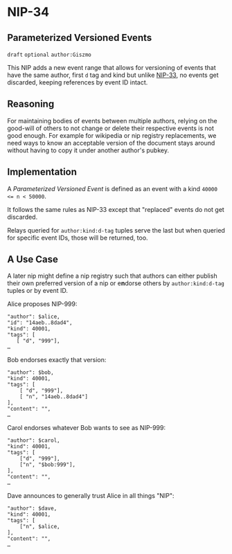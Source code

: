NIP-34
======

Parameterized Versioned Events
--------------------------------

`draft` `optional` `author:Giszmo`

This NIP adds a new event range that allows for versioning of events that have
the same author, first `d` tag and kind but unlike [NIP-33](/33.md), no events
get discarded, keeping references by event ID intact.

Reasoning
---------
For maintaining bodies of events between multiple authors, relying on the
good-will of others to not change or delete their respective events is not good
enough. For example for wikipedia or nip registry replacements, we need ways to
know an acceptable version of the document stays around without having to copy
it under another author's pubkey.

Implementation
--------------
A *Parameterized Versioned Event* is defined as an event with a kind
`40000 <= n < 50000`.

It follows the same rules as NIP-33 except that "replaced" events do not get
discarded.

Relays queried for `author:kind:d-tag` tuples serve the last but when queried
for specific event IDs, those will be returned, too.

A Use Case
----------
A later nip might define a nip registry such that authors can either publish
their own preferred version of a nip or e**n**dorse others by
`author:kind:d-tag` tuples or by event ID.

Alice proposes NIP-999:

```
"author": $alice,
"id": "14aeb..8dad4",
"kind": 40001,
"tags": [
   [ "d", "999"],
…
```

Bob endorses exactly that version:

```
"author": $bob,
"kind": 40001,
"tags": [
    [ "d", "999"],
    [ "n", "14aeb..8dad4"]
],
"content": "",
…
```

Carol endorses whatever Bob wants to see as NIP-999:

```
"author": $carol,
"kind": 40001,
"tags": [
    ["d", "999"],
    ["n", "$bob:999"],
],
"content": "",
…
```

Dave announces to generally trust Alice in all things "NIP":

```
"author": $dave,
"kind": 40001,
"tags": [
    ["n", $alice,
],
"content": "",
…
```
